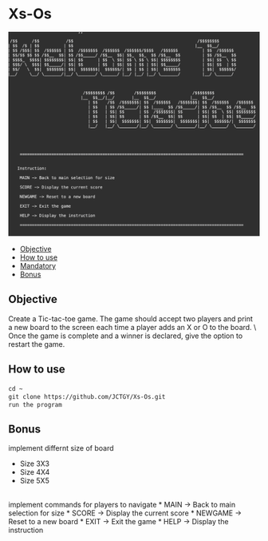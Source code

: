 # Xs-Os
![](resources/TicTacToe.png)

* [Objective](#objective)
* [How to use](#how-to-use)
* [Mandatory](#mandatory)
* [Bonus](#bonus)

## Objective
Create a Tic-tac-toe game. The game should accept two players and print \
a new board to the screen each time a player adds an X or O to the board. \ 
Once the game is complete and a winner is declared, give the option to restart the game. 

## How to use

```
cd ~
git clone https://github.com/JCTGY/Xs-Os.git
run the program
```

## Bonus
implement differnt size of board 
* Size 3X3
* Size 4X4
* Size 5X5 
<br>
implement commands for players to navigate
* MAIN -> Back to main selection for size
* SCORE -> Display the current score
* NEWGAME -> Reset to a new board
* EXIT -> Exit the game
* HELP -> Display the instruction
